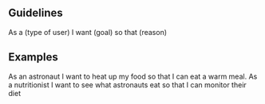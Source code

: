 
## Guidelines
As a (type of user) I want (goal) so that (reason)

## Examples
As an astronaut I want to heat up my food so that I can eat a warm meal.
As a nutritionist I want to see what astronauts eat so that I can monitor their diet


<!--stackedit_data:
eyJoaXN0b3J5IjpbMTg4NDU3MjUwM119
-->